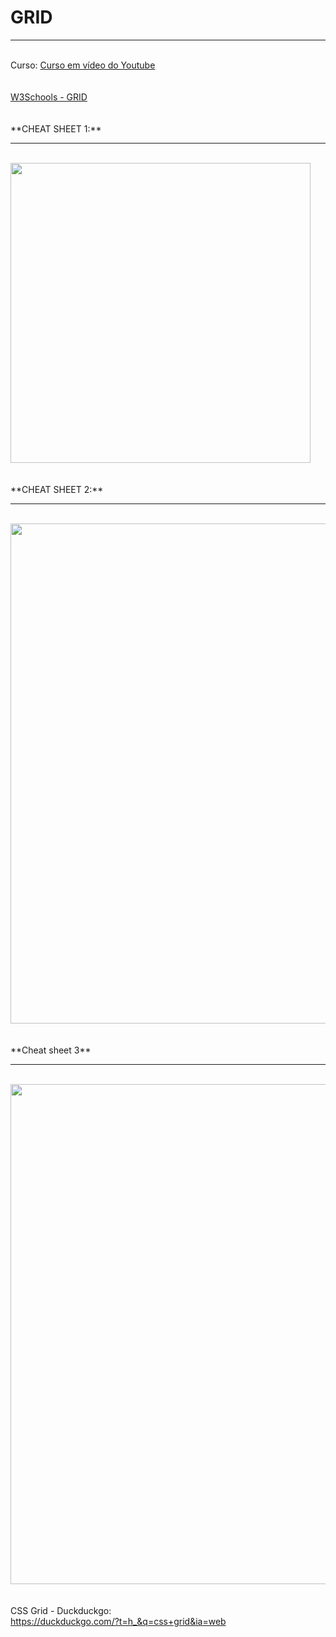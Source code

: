 # GRID
<hr>
<br>
Curso: <a target="_blank" href="https://www.youtube.com/playlist?list=PLYgzkrmJnLwpeeGgdADYq3cE2yUwLLTOv">Curso em vídeo do Youtube</a><br>
<br>
<br>
<a href="https://www.w3schools.com/css/css_grid.asp" target="_blank">W3Schools - GRID</a><br>
<br>
<br>
**CHEAT SHEET 1:**<br>
<hr>
<br>
<img src="https://media2.dev.to/dynamic/image/width=800%2Cheight=%2Cfit=scale-down%2Cgravity=auto%2Cformat=auto/https%3A%2F%2Fgithub.com%2Fsimonpaix%2Fimages%2Fblob%2Fmain%2Fblog%2FLearnPine_Grid_CheatSheet.png%3Fraw%3Dtrue" height="480" weight="640"><br>
<br>
<br>
**CHEAT SHEET 2:**<br>
<hr>
<br>
<img src="https://media.licdn.com/dms/image/v2/C4E22AQEb-QPhGrwtew/feedshare-shrink_800/feedshare-shrink_800/0/1676176060806?e=2147483647&v=beta&t=UaFAGA2aTRzH40KwROZ7jQKCETEvqXBDlGW4QOJRcP8" height="800" weight="600"><br>
<br>
<br>
**Cheat sheet 3**
<hr>
<br>
<img src="https://media.licdn.com/dms/image/v2/D4D22AQGaJr3EkAPGmg/feedshare-shrink_2048_1536/feedshare-shrink_2048_1536/0/1694064989255?e=2147483647&v=beta&t=6LyKzp0DH3DSUO02j3kNwa5P9RGaoWMnmTQkZYNkf9o"  height="800" weight="600"><br>
<br>
<br>
CSS Grid - Duckduckgo:<br>
<a href="https://codepen.io/desenvolvweb/pen/vYjzpNK" target="_blank">https://duckduckgo.com/?t=h_&q=css+grid&ia=web</a><br>
<br>
<br>
<br>
<br>
<br>
<br>
<br>
<br>
<br>
<br>
<br>
<br>
<br>
<br>
